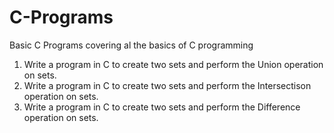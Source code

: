 # C-Programs
Basic C Programs covering al the basics of C programming

1. Write a program in C to create two sets and perform the Union operation on sets. 
2. Write a program in C to create two sets and perform the Intersectison operation on sets. 
3. Write a program in C to create two sets and perform the Difference operation on sets. 
